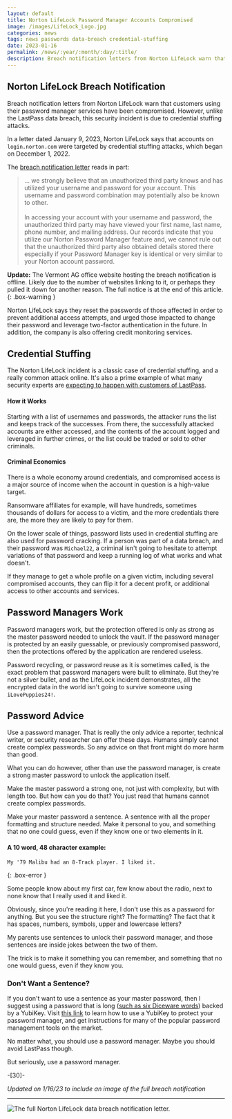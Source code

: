 ```yaml
---
layout: default
title: Norton LifeLock Password Manager Accounts Compromised
image: /images/LifeLock_Logo.jpg
categories: news
tags: news passwords data-breach credential-stuffing
date: 2023-01-16
permalink: /news/:year/:month/:day/:title/
description: Breach notification letters from Norton LifeLock warn that customers using their password manager services have been compromised. The situation is exactly what those affected by the LastPass data breach are worried about.
---
```

## Norton LifeLock Breach Notification

Breach notification letters from Norton LifeLock warn that customers using their password manager services have been compromised. However, unlike the LastPass data breach, this security incident is due to credential stuffing attacks.

In a letter dated January 9, 2023, Norton LifeLock says that accounts on ```login.norton.com``` were targeted by credential stuffing attacks, which began on December 1, 2022.

The [breach notification letter][1] reads in part:

>... we strongly believe that an unauthorized third party knows and has utilized your username and password for your account. This username and password combination may potentially also be known to other.
><br><br>
>In accessing your account with your username and password, the unauthorized third party may have viewed your first name, last name, phone number, and mailing address. Our records indicate that you utilize our Norton Password Manager feature and, we cannot rule out that the unauthorized third party also obtained details stored  there especially if your Password Manager key is identical or very similar to your Norton account password.

**Update:** The Vermont AG office website hosting the breach notification is offline. Likely due to the number of websites linking to it, or perhaps they pulled it down for another reason. The full notice is at the end of this article.
{: .box-warning }

Norton LifeLock says they reset the passwords of those affected in order to prevent additional access attempts, and urged those impacted to change their password and leverage two-factor authentication in the future. In addition, the company is also offering credit monitoring services.

## Credential Stuffing

The Norton LifeLock incident is a classic case of credential stuffing, and a really common attack online. It's also a prime example of what many security experts are [expecting to happen with customers of LastPass][2].

#### How it Works
Starting with a list of usernames and passwords, the attacker runs the list and keeps track of the successes. From there, the successfully attacked accounts are either accessed, and the contents of the account logged and leveraged in further crimes, or the list could be traded or sold to other criminals.

#### Criminal Economics
There is a whole economy around credentials, and compromised access is a major source of income when the account in question is a high-value target.

Ransomware affiliates for example, will have hundreds, sometimes thousands of dollars for access to a victim,  and the more credentials there are, the more they are likely to pay for them.

On the lower scale of things, password lists used in credential stuffing are also used for password cracking. If a person was part of a data breach, and their password was ```Michael22```, a criminal isn't going to hesitate to attempt variations of that password and keep a running log of what works and what doesn't.

If they manage to get a whole profile on a given victim, including several compromised accounts, they can flip it for a decent profit, or additional access to other accounts and services.

## Password Managers Work

Password managers work, but the protection offered is only as strong as the master password needed to unlock the vault. If the password manager is protected by an easily guessable, or previously compromised password, then the protections offered by the application are rendered useless.

Password recycling, or password reuse as it is sometimes called, is the exact problem that password managers were built to eliminate. But they're not a silver bullet, and as the LifeLock incident demonstrates, all the encrypted data in the world isn't going to survive someone using ```iLovePuppies24!```.

## Password Advice

Use a password manager. That is really the only advice a reporter, technical writer, or security researcher can offer these days. Humans simply cannot create complex passwords. So any advice on that front might do more harm than good.

What you can do however, other than use the password manager, is create a strong master password to unlock the application itself.

Make the master password a strong one, not just with complexity, but with length too. But how can you do that? You just read that humans cannot create complex passwords.

Make your master password a sentence. A sentence with all the proper formatting and structure needed. Make it personal to you, and something that no one could guess, even if they know one or two elements in it.

#### A 10 word, 48 character example:

```
My '79 Malibu had an 8-Track player. I liked it.
```
{: .box-error }

Some people know about my first car, few know about the radio, next to none know that I really used it and liked it.

Obviously, since you're reading it here, I don't use this as a password for anything. But you see the structure right? The formatting? The fact that it has spaces, numbers, symbols, upper and lowercase letters?

My parents use sentences to unlock their password manager, and those sentences are inside jokes between the two of them.

The trick is to make it something you can remember, and something that no one would guess, even if they know you.

### Don't Want a Sentence?

If you don't want to use a sentence as your master password, then I suggest using a password that is long ([such as six Diceware words][3]) backed by a YubiKey. Visit [this link][4] to learn how to use a YubiKey to protect your password manager, and get instructions for many of the popular password management tools on the market.

No matter what, you should use a password manager. Maybe you should avoid LastPass though.

But seriously, use a password manager.

-[30]-

_Updated on 1/16/23 to include an image of the full breach notification_

<hr>

![The full Norton LifeLock data breach notification letter. ](https://technicaloutcast.com/images/post-images/NortonLifeLock/full-breach-notice.jpg)



[1]: https://ago.vermont.gov/blog/2023/01/09/nortonlifelock-gen-digital-data-breach-notice-to-consumers/
[2]: https://technicaloutcast.com/news/2023/01/16/lastpass-data-breach-timeline-need-to-know/
[3]: https://diceware.dmuth.org/
[4]: https://www.yubico.com/works-with-yubikey/catalog/?usecase=25&sort=popular
[5]: https://technicaloutcast.com/news/2023/01/16/lastpass-data-breach-timeline-need-to-know/
